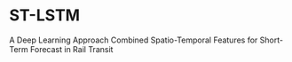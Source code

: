 # ST-LSTM
A Deep Learning Approach Combined Spatio-Temporal Features for Short-Term Forecast in Rail Transit
